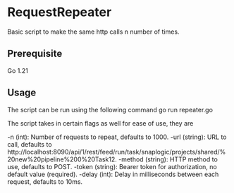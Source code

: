 # RequestRepeater

Basic script to make the same http calls n number of times.

## Prerequisite
Go 1.21

## Usage
The script can be run using the following command
go run repeater.go

The script takes in certain flags as well for ease of use, they are

-n (int): Number of requests to repeat, defaults to 1000.
-url (string): URL to call, defaults to http://localhost:8090/api/1/rest/feed/run/task/snaplogic/projects/shared/%20new%20pipeline%200%20Task12.
-method (string): HTTP method to use, defaults to POST.
-token (string): Bearer token for authorization, no default value (required).
-delay (int): Delay in milliseconds between each request, defaults to 10ms.
